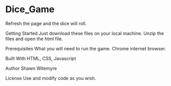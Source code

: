# Dice_Game

Refresh the page and the dice will roll.

Getting Started Just download these files on your local machine. Unzip the files and open the html file.

Prerequisites What you will need to run the game. Chrome internet browser.

Built With HTML, CSS, Javascript

Author Shawn Witemyre

License Use and modify code as you wish.
